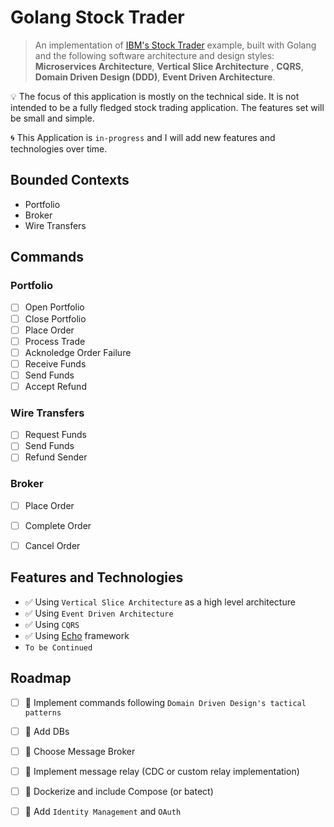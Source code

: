 # Golang Stock Trader


> An implementation of [IBM's Stock Trader](https://developer.ibm.com/blogs/introducing-stocktrader/) example, built with Golang and the following software architecture and design styles: **Microservices Architecture**, **Vertical Slice Architecture** , **CQRS**, **Domain Driven Design (DDD)**, **Event Driven Architecture**.

💡 The focus of this application is mostly on the technical side. It is not intended to be a fully fledged stock trading application. The features set will be small and simple.

🌀 This Application is `in-progress` and I will add new features and technologies over time. 

## Bounded Contexts
- Portfolio
- Broker
- Wire Transfers

## Commands
### Portfolio 
- [ ] Open Portfolio
- [ ] Close Portfolio
- [ ] Place Order
- [ ] Process Trade
- [ ] Acknoledge Order Failure
- [ ] Receive Funds
- [ ] Send Funds
- [ ] Accept Refund

### Wire Transfers
- [ ] Request Funds
- [ ] Send Funds
- [ ] Refund Sender

### Broker
- [ ] Place Order
- [ ] Complete Order
- [ ] Cancel Order


## Features and Technologies
- ✅ Using `Vertical Slice Architecture` as a high level architecture
- ✅ Using `Event Driven Architecture` 
- ✅ Using `CQRS`
- ✅ Using [Echo](https://github.com/labstack/echo) framework
- `To be Continued`

## Roadmap
- [ ] 🚧 Implement commands following `Domain Driven Design's tactical patterns` 
- [ ] 🚧 Add DBs
- [ ] 🚧 Choose Message Broker
- [ ] 🚧 Implement message relay (CDC or custom relay implementation)
- [ ] 🚧 Dockerize and include Compose (or batect)
- [ ] 🚧 Add `Identity Management` and `OAuth`


